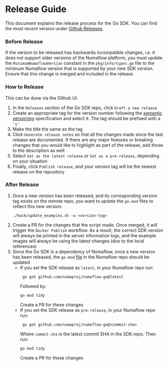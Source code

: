 # Release Guide

This document explains the release process for the Go SDK. You can find the most recent version under [Github Releases](https://github.com/numaproj/numaflow-go/releases).

### Before Release

If the version to be released has backwards incompatible changes, i.e. it does not support older versions of the Numaflow platform,
you must update the `MinimumNumaflowVersion` constant in the `pkg/info/types.go` file to the minimum Numaflow version that is supported by your new SDK version.
Ensure that this change is merged and included in the release.

### How to Release

This can be done via the Github UI. 
1. In the `Releases` section of the Go SDK repo, click `Draft a new release`
2. Create an appropriate tag for the version number following the [semantic versioning](https://semver.org/) specification and select it. The tag should be prefixed with a `'v'`
3. Make the title the same as the tag 
4. Click `Generate release notes` so that all the changes made since the last release are documented. If there are any major features or breaking
changes that you would like to highlight as part of the release, add those to the description as well 
5. Select `Set as the latest release` or `Set as a pre-release`, depending on your situation 
6. Finally, click `Publish release`, and your version tag will be the newest release on the repository

### After Release

1. Once a new version has been released, and its corresponding version tag exists on the remote repo, you want to update the `go.mod`
files to reflect this new version:
    ```shell
    ./hack/update_examples.sh -u <version-tag>
    ```
2. Create a PR for the changes that the script made. Once merged, it will trigger the `Docker Publish` workflow.
As a result, the correct SDK version will always be printed in the server information logs,
and the example images will always be using the latest changes (due to the local references)
3. Since the Go SDK is a dependency of Numaflow, once a new version has been released, the `go.mod` [file](https://github.com/numaproj/numaflow/blob/main/go.mod)
in the Numaflow repo should be updated
   - If you set the SDK release as `latest`, in your Numaflow repo run:
        ```shell
         go get github.com/numaproj/numaflow-go@latest
        ``` 
        Followed by:
        ```shell
        go mod tidy
        ```
        Create a PR for these changes
   - If you set the SDK release as `pre-release`, in your Numaflow repo run:
     ```shell
      go get github.com/numaproj/numaflow-go@<commit-sha>
      ``` 
     Where `commit-sha` is the latest commit SHA in the SDK repo. Then run:
     ```shell
     go mod tidy
     ```
     Create a PR for these changes